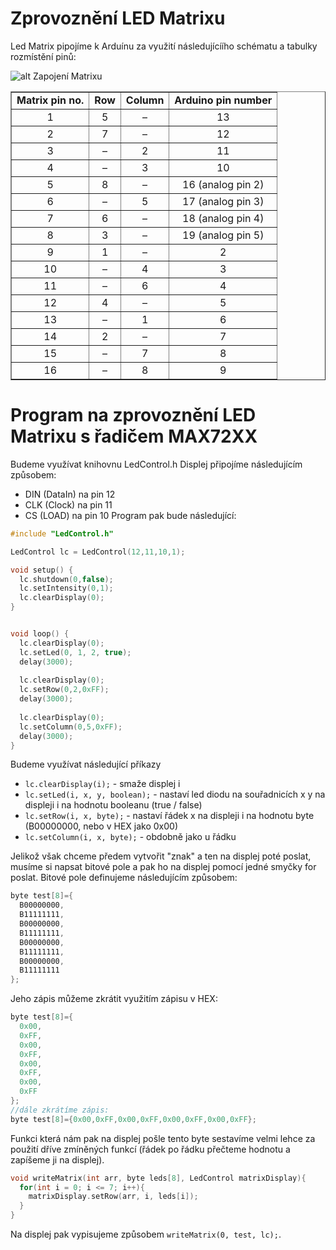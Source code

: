 # Zprovoznění LED Matrixu
Led Matrix pipojíme k Arduínu za využití následujícíího schématu a tabulky rozmístění pinů:

![alt Zapojení Matrixu](https://osoyoo.com/wp-content/uploads/2017/07/1-3.png)

<table summary="Mapping: LED Matrix pin numbers to rows and columns to Arduino pin numbers" border="1" align="center">
<tbody>
<tr>
<td valign="top" align="center"><strong>Matrix pin no.</strong></td>
<td valign="top" align="center"><strong>Row</strong></td>
<td valign="top" align="center"><strong>Column</strong></td>
<td valign="top" align="center"><strong>Arduino pin number</strong></td>
</tr>
<tr>
<td valign="top" align="center">1</td>
<td valign="top" align="center">5</td>
<td valign="top" align="center">–</td>
<td valign="top" align="center">13</td>
</tr>
<tr>
<td valign="top" align="center">2</td>
<td valign="top" align="center">7</td>
<td valign="top" align="center">–</td>
<td valign="top" align="center">12</td>
</tr>
<tr>
<td valign="top" align="center">3</td>
<td valign="top" align="center">–</td>
<td valign="top" align="center">2</td>
<td valign="top" align="center">11</td>
</tr>
<tr>
<td valign="top" align="center">4</td>
<td valign="top" align="center">–</td>
<td valign="top" align="center">3</td>
<td valign="top" align="center">10</td>
</tr>
<tr>
<td valign="top" align="center">5</td>
<td valign="top" align="center">8</td>
<td valign="top" align="center">–</td>
<td valign="top" align="center">16 (analog pin 2)</td>
</tr>
<tr>
<td valign="top" align="center">6</td>
<td valign="top" align="center">–</td>
<td valign="top" align="center">5</td>
<td valign="top" align="center">17 (analog pin 3)</td>
</tr>
<tr>
<td valign="top" align="center">7</td>
<td valign="top" align="center">6</td>
<td valign="top" align="center">–</td>
<td valign="top" align="center">18 (analog pin 4)</td>
</tr>
<tr>
<td valign="top" align="center">8</td>
<td valign="top" align="center">3</td>
<td valign="top" align="center">–</td>
<td valign="top" align="center">19 (analog pin 5)</td>
</tr>
<tr>
<td valign="top" align="center">9</td>
<td valign="top" align="center">1</td>
<td valign="top" align="center">–</td>
<td valign="top" align="center">2</td>
</tr>
<tr>
<td valign="top" align="center">10</td>
<td valign="top" align="center">–</td>
<td valign="top" align="center">4</td>
<td valign="top" align="center">3</td>
</tr>
<tr>
<td valign="top" align="center">11</td>
<td valign="top" align="center">–</td>
<td valign="top" align="center">6</td>
<td valign="top" align="center">4</td>
</tr>
<tr>
<td valign="top" align="center">12</td>
<td valign="top" align="center">4</td>
<td valign="top" align="center">–</td>
<td valign="top" align="center">5</td>
</tr>
<tr>
<td valign="top" align="center">13</td>
<td valign="top" align="center">–</td>
<td valign="top" align="center">1</td>
<td valign="top" align="center">6</td>
</tr>
<tr>
<td valign="top" align="center">14</td>
<td valign="top" align="center">2</td>
<td valign="top" align="center">–</td>
<td valign="top" align="center">7</td>
</tr>
<tr>
<td valign="top" align="center">15</td>
<td valign="top" align="center">–</td>
<td valign="top" align="center">7</td>
<td valign="top" align="center">8</td>
</tr>
<tr>
<td valign="top" align="center">16</td>
<td valign="top" align="center">–</td>
<td valign="top" align="center">8</td>
<td valign="top" align="center">9</td>
</tr>
</tbody>
</table>



# Program na zprovoznění LED Matrixu s řadičem MAX72XX
Budeme využívat knihovnu LedControl.h
Displej připojíme následujícím způsobem:
* DIN (DataIn) na pin 12
* CLK (Clock) na pin 11
* CS (LOAD) na pin 10
Program pak bude následující:
```cpp
#include "LedControl.h"

LedControl lc = LedControl(12,11,10,1);

void setup() {
  lc.shutdown(0,false);
  lc.setIntensity(0,1);
  lc.clearDisplay(0);
}


void loop() { 
  lc.clearDisplay(0);
  lc.setLed(0, 1, 2, true);
  delay(3000);
  
  lc.clearDisplay(0);
  lc.setRow(0,2,0xFF);
  delay(3000);
  
  lc.clearDisplay(0);
  lc.setColumn(0,5,0xFF); 
  delay(3000);
}
```
Budeme využívat následující příkazy
* `lc.clearDisplay(i);` - smaže displej i
* `lc.setLed(i, x, y, boolean);` - nastaví led diodu na souřadnicích x y na displeji i na hodnotu booleanu (true / false)
* `lc.setRow(i, x, byte);` - nastaví řádek x na displeji i na hodnotu byte (B00000000, nebo v HEX jako 0x00)
* `lc.setColumn(i, x, byte);` - obdobně jako u řádku

Jelikož však chceme předem vytvořit "znak" a ten na displej poté poslat, musíme si napsat bitové pole a pak ho na displej pomocí jedné smyčky for poslat.
Bitové pole definujeme následujícím způsobem:
```cpp
byte test[8]={
  B00000000,
  B11111111,
  B00000000,
  B11111111,
  B00000000,
  B11111111,
  B00000000,
  B11111111 
};
```
Jeho zápis můžeme zkrátit využitím zápisu v HEX:
```cpp
byte test[8]={
  0x00,
  0xFF,
  0x00,
  0xFF,
  0x00,
  0xFF,
  0x00,
  0xFF 
};
//dále zkrátíme zápis:
byte test[8]={0x00,0xFF,0x00,0xFF,0x00,0xFF,0x00,0xFF};
```
Funkci která nám pak na displej pošle tento byte sestavíme velmi lehce za použití dříve zmíněných funkcí (řádek po řádku přečteme hodnotu a zapíšeme ji na displej).
```cpp
void writeMatrix(int arr, byte leds[8], LedControl matrixDisplay){
  for(int i = 0; i <= 7; i++){
    matrixDisplay.setRow(arr, i, leds[i]);
  }
}
```
Na displej pak vypisujeme způsobem `writeMatrix(0, test, lc);`.

